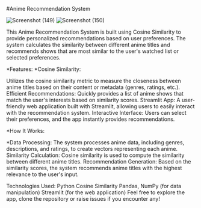 #Anime Recommendation System


![Screenshot (149)](https://github.com/user-attachments/assets/809de3e3-8415-4743-8501-ba10557394c6)
![Screenshot (150)](https://github.com/user-attachments/assets/d1f9b96c-4280-48c8-b81b-4dbdd4a5b4a7)



This Anime Recommendation System is built using Cosine Similarity to provide personalized recommendations based on user preferences. The system calculates the similarity between different anime titles and recommends shows that are most similar to the user's watched list or selected preferences.

*Features:
*Cosine Similarity: 

Utilizes the cosine similarity metric to measure the closeness between anime titles based on their content or metadata (genres, ratings, etc.).
Efficient Recommendations: Quickly provides a list of anime shows that match the user's interests based on similarity scores.
Streamlit App: A user-friendly web application built with Streamlit, allowing users to easily interact with the recommendation system.
Interactive Interface: Users can select their preferences, and the app instantly provides recommendations.


*How It Works:


*Data Processing: The system processes anime data, including genres, descriptions, and ratings, to create vectors representing each anime.
Similarity Calculation: Cosine similarity is used to compute the similarity between different anime titles.
Recommendation Generation: Based on the similarity scores, the system recommends anime titles with the highest relevance to the user's input.


Technologies Used:
Python
Cosine Similarity
Pandas, NumPy (for data manipulation)
Streamlit (for the web application)
Feel free to explore the app, clone the repository  or raise issues if you encounter any!


